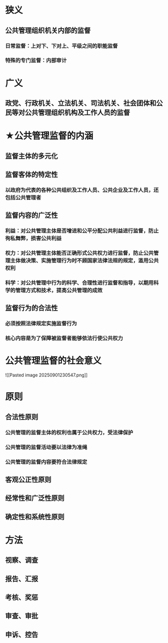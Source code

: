 # 狭义
## 公共管理组织机关内部的监督
### 日常监督：上对下、下对上、平级之间的职能监督
### 特殊的专门监督：内部审计
# 广义
## 政党、行政机关、立法机关、司法机关、社会团体和公民等对公共管理组织机构及工作人员的监督
# ★公共管理监督的内涵
## 监督主体的多元化
## 监督客体的特定性
### 以政府为代表的各种公共组织及工作人员、公共企业及工作人员，还包括公共管理者
## 监督内容的广泛性
### 利益：对公共管理主体是否增进和公平分配公共利益进行监督，防止徇私舞弊，损害公共利益
### 权力：对公共管理主体能否正确形式公共权力进行监督，防止公共管理主体做决策、实施管理行为时不顾国家法律法规的规定，滥用公共权利
### 科学：对公共管理中行为的科学、合理性进行监督和指导，以期用科学的管理方式和技术，提高公共管理的成效
## 监督行为的合法性
### 必须按照法律规定实施监督行为
### 核心内容是为了保障被监督者能够依法行使公共权力
# 公共管理监督的社会意义
![[Pasted image 20250901230547.png]]
# 原则
## 合法性原则
### 公共管理的监督主体的权利也属于公共权力，受法律保护
### 公共管理的监督活动要以法律为准绳
### 公共管理的监督内容要符合法律规定
## 客观公正性原则
## 经常性和广泛性原则
## 确定性和系统性原则
# 方法
## 视察、调查
## 报告、汇报
## 考核、奖惩
## 审查、审批
## 申诉、控告